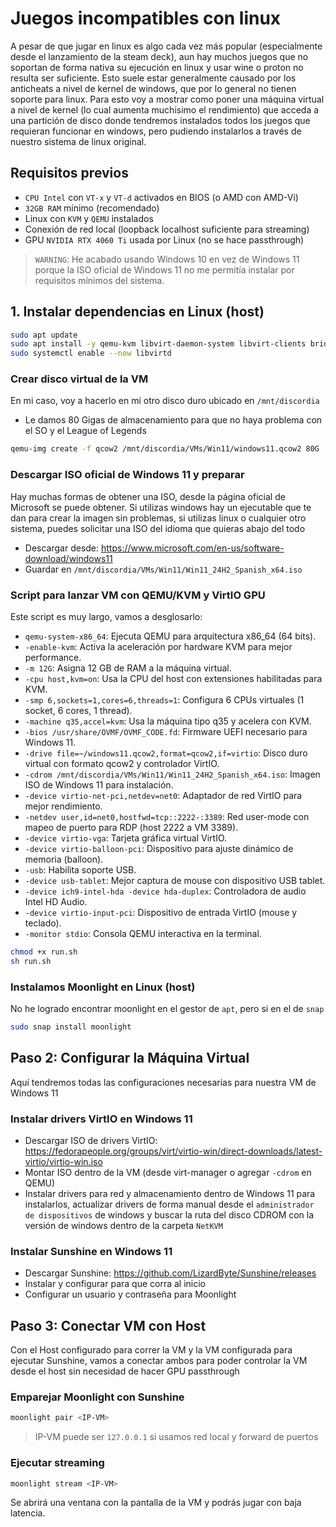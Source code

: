 # Juegos incompatibles con linux

A pesar de que jugar en linux es algo cada vez más popular (especialmente desde el lanzamiento de la steam deck), aun hay muchos juegos que no soportan de forma nativa su ejecución en linux y usar wine o proton no resulta ser suficiente.
Esto suele estar generalmente causado por los anticheats a nivel de kernel de windows, que por lo general no tienen soporte para linux. Para esto voy a mostrar como poner una máquina virtual a nivel de kernel (lo cual aumenta muchisimo el rendimiento) que acceda a una partición de disco donde tendremos instalados todos los juegos que requieran funcionar en windows, pero pudiendo instalarlos a través de nuestro sistema de linux original.

## Requisitos previos

- `CPU Intel` con `VT-x` y `VT-d` activados en BIOS (o AMD con AMD-Vi)
- `32GB RAM` mínimo (recomendado)
- Linux con `KVM` y `QEMU` instalados
- Conexión de red local (loopback localhost suficiente para streaming)
- GPU `NVIDIA RTX 4060 Ti` usada por Linux (no se hace passthrough)

> `WARNING`: 
> He acabado usando Windows 10 en vez de Windows 11 porque la ISO oficial de Windows 11 no me permitía instalar por requisitos mínimos del sistema.

## 1. Instalar dependencias en Linux (host)

```bash
sudo apt update
sudo apt install -y qemu-kvm libvirt-daemon-system libvirt-clients bridge-utils virt-manager ovmf
sudo systemctl enable --now libvirtd
```

### Crear disco virtual de la VM

En mi caso, voy a hacerlo en mi otro disco duro ubicado en `/mnt/discordia`
- Le damos 80 Gigas de almacenamiento para que no haya problema con el SO y el League of Legends
```bash
qemu-img create -f qcow2 /mnt/discordia/VMs/Win11/windows11.qcow2 80G
```

### Descargar ISO oficial de Windows 11 y preparar

Hay muchas formas de obtener una ISO, desde la página oficial de Microsoft se puede obtener. Si utilizas windows hay un ejecutable que te dan para crear la imagen sin problemas, si utilizas linux o cualquier otro sistema, puedes solicitar una ISO del idioma que quieras abajo del todo
- Descargar desde: https://www.microsoft.com/en-us/software-download/windows11
- Guardar en `/mnt/discordia/VMs/Win11/Win11_24H2_Spanish_x64.iso`

### Script para lanzar VM con QEMU/KVM y VirtIO GPU

Este script es muy largo, vamos a desglosarlo:
- `qemu-system-x86_64`: Ejecuta QEMU para arquitectura x86_64 (64 bits).
- `-enable-kvm`: Activa la aceleración por hardware KVM para mejor performance.
- `-m 12G`: Asigna 12 GB de RAM a la máquina virtual.
- `-cpu host,kvm=on`: Usa la CPU del host con extensiones habilitadas para KVM.
- `-smp 6,sockets=1,cores=6,threads=1`: Configura 6 CPUs virtuales (1 socket, 6 cores, 1 thread).
- `-machine q35,accel=kvm`: Usa la máquina tipo q35 y acelera con KVM.
- `-bios /usr/share/OVMF/OVMF_CODE.fd`: Firmware UEFI necesario para Windows 11.
- `-drive file=~/windows11.qcow2,format=qcow2,if=virtio`: Disco duro virtual con formato qcow2 y controlador VirtIO.
- `-cdrom /mnt/discordia/VMs/Win11/Win11_24H2_Spanish_x64.iso`: Imagen ISO de Windows 11 para instalación.
- `-device virtio-net-pci,netdev=net0`: Adaptador de red VirtIO para mejor rendimiento.
- `-netdev user,id=net0,hostfwd=tcp::2222-:3389`: Red user-mode con mapeo de puerto para RDP (host 2222 a VM 3389).
- `-device virtio-vga`: Tarjeta gráfica virtual VirtIO.
- `-device virtio-balloon-pci`: Dispositivo para ajuste dinámico de memoria (balloon).
- `-usb`: Habilita soporte USB.
- `-device usb-tablet`: Mejor captura de mouse con dispositivo USB tablet.
- `-device ich9-intel-hda -device hda-duplex`: Controladora de audio Intel HD Audio.
- `-device virtio-input-pci`: Dispositivo de entrada VirtIO (mouse y teclado).
- `-monitor stdio`: Consola QEMU interactiva en la terminal.

```bash
chmod +x run.sh
sh run.sh
```

### Instalamos Moonlight en Linux (host)

No he logrado encontrar moonlight en el gestor de `apt`, pero si en el de `snap`

```bash
sudo snap install moonlight
```

## Paso 2: Configurar la Máquina Virtual

Aquí tendremos todas las configuraciones necesarias para nuestra VM de Windows 11

### Instalar drivers VirtIO en Windows 11

- Descargar ISO de drivers VirtIO: https://fedorapeople.org/groups/virt/virtio-win/direct-downloads/latest-virtio/virtio-win.iso
- Montar ISO dentro de la VM (desde virt-manager o agregar `-cdrom` en QEMU)
- Instalar drivers para red y almacenamiento dentro de Windows 11
para instalarlos, actualizar drivers de forma manual desde el `administrador de dispositivos` de windows y buscar la ruta del disco CDROM con la versión de windows dentro de la carpeta `NetKVM`

### Instalar Sunshine en Windows 11

- Descargar Sunshine: https://github.com/LizardByte/Sunshine/releases
- Instalar y configurar para que corra al inicio
- Configurar un usuario y contraseña para Moonlight

## Paso 3: Conectar VM con Host 

Con el Host configurado para correr la VM y la VM configurada para ejecutar Sunshine, vamos a conectar ambos para poder controlar la VM desde el host sin necesidad de hacer GPU passthrough

### Emparejar Moonlight con Sunshine

```bash
moonlight pair <IP-VM>
```

> IP-VM puede ser `127.0.0.1` si usamos red local y forward de puertos

### Ejecutar streaming

```bash
moonlight stream <IP-VM>
```

Se abrirá una ventana con la pantalla de la VM y podrás jugar con baja latencia.